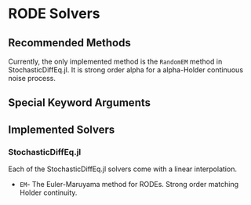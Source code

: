 # RODE Solvers

## Recommended Methods

Currently, the only implemented method is the `RandomEM` method in StochasticDiffEq.jl.
It is strong order alpha for a alpha-Holder continuous noise process.

## Special Keyword Arguments

## Implemented Solvers

### StochasticDiffEq.jl

Each of the StochasticDiffEq.jl solvers come with a linear interpolation.

- `EM`- The Euler-Maruyama method for RODEs. Strong order matching Holder continuity.
